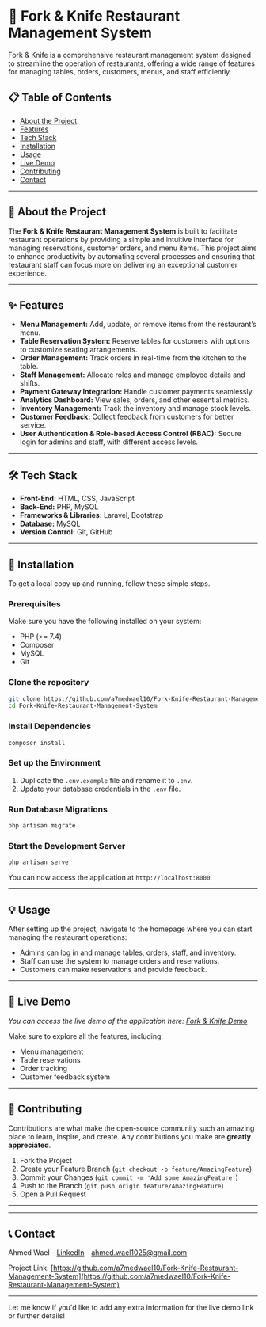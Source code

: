 # 🍴 Fork & Knife Restaurant Management System

Fork & Knife is a comprehensive restaurant management system designed to streamline the operation of restaurants, offering a wide range of features for managing tables, orders, customers, menus, and staff efficiently.

## 📋 Table of Contents

- [About the Project](#about-the-project)
- [Features](#features)
- [Tech Stack](#tech-stack)
- [Installation](#installation)
- [Usage](#usage)
- [Live Demo](#live-demo)
- [Contributing](#contributing)
- [Contact](#contact)

---

## 📝 About the Project

The **Fork & Knife Restaurant Management System** is built to facilitate restaurant operations by providing a simple and intuitive interface for managing reservations, customer orders, and menu items. This project aims to enhance productivity by automating several processes and ensuring that restaurant staff can focus more on delivering an exceptional customer experience.

---

## ✨ Features

- **Menu Management:** Add, update, or remove items from the restaurant’s menu.
- **Table Reservation System:** Reserve tables for customers with options to customize seating arrangements.
- **Order Management:** Track orders in real-time from the kitchen to the table.
- **Staff Management:** Allocate roles and manage employee details and shifts.
- **Payment Gateway Integration:** Handle customer payments seamlessly.
- **Analytics Dashboard:** View sales, orders, and other essential metrics.
- **Inventory Management:** Track the inventory and manage stock levels.
- **Customer Feedback:** Collect feedback from customers for better service.
- **User Authentication & Role-based Access Control (RBAC):** Secure login for admins and staff, with different access levels.

---

## 🛠️ Tech Stack

- **Front-End:** HTML, CSS, JavaScript
- **Back-End:** PHP, MySQL
- **Frameworks & Libraries:** Laravel, Bootstrap
- **Database:** MySQL
- **Version Control:** Git, GitHub

---

## 🚀 Installation

To get a local copy up and running, follow these simple steps.

### Prerequisites

Make sure you have the following installed on your system:

- PHP (>= 7.4)
- Composer
- MySQL
- Git

### Clone the repository

```bash
git clone https://github.com/a7medwael10/Fork-Knife-Restaurant-Management-System.git
cd Fork-Knife-Restaurant-Management-System
```

### Install Dependencies

```bash
composer install
```

### Set up the Environment

1. Duplicate the `.env.example` file and rename it to `.env`.
2. Update your database credentials in the `.env` file.

### Run Database Migrations

```bash
php artisan migrate
```

### Start the Development Server

```bash
php artisan serve
```

You can now access the application at `http://localhost:8000`.

---

## 💡 Usage

After setting up the project, navigate to the homepage where you can start managing the restaurant operations:

- Admins can log in and manage tables, orders, staff, and inventory.
- Staff can use the system to manage orders and reservations.
- Customers can make reservations and provide feedback.

---

## 🎥 Live Demo

_You can access the live demo of the application here: [Fork & Knife Demo](#)_

Make sure to explore all the features, including:

- Menu management
- Table reservations
- Order tracking
- Customer feedback system

---

## 🤝 Contributing

Contributions are what make the open-source community such an amazing place to learn, inspire, and create. Any contributions you make are **greatly appreciated**.

1. Fork the Project
2. Create your Feature Branch (`git checkout -b feature/AmazingFeature`)
3. Commit your Changes (`git commit -m 'Add some AmazingFeature'`)
4. Push to the Branch (`git push origin feature/AmazingFeature`)
5. Open a Pull Request

---

---

## 📞 Contact

Ahmed Wael - [LinkedIn](https://www.linkedin.com/in/your-profile) - ahmed.wael1025@gmail.com

Project Link: [https://github.com/a7medwael10/Fork-Knife-Restaurant-Management-System](https://github.com/a7medwael10/Fork-Knife-Restaurant-Management-System)

---

Let me know if you'd like to add any extra information for the live demo link or further details!
